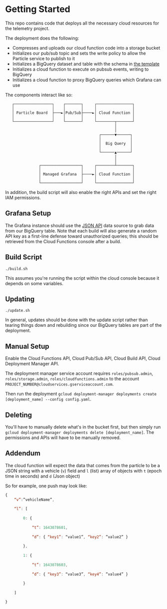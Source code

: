 # Getting Started

This repo contains code that deploys all the necessary cloud resources for the telemetry project. 

The deployment does the following:
- Compresses and uploads our cloud function code into a storage bucket
- Initializes our pub/sub topic and sets the write policy to allow the Particle service to publish to it
- Initializes a BigQuery dataset and table with the schema in [the template](templates/bigquery-telemetry.jinja)
- Initializes a cloud function to execute on pubsub events, writing to BigQuery
- Initializes a cloud function to proxy BigQuery queries which Grafana can use

The components interact like so:

```
   ┌─────────────────┐    ┌───────┐     ┌────────────────┐
   │                 │    │       │     │                │
   │ Particle Board  ├───►│Pub/Sub├────►│ Cloud Function │
   │                 │    │       │     │                │
   └─────────────────┘    └───────┘     └────────┬───────┘
                                                 │
                                                 │
                                          ┌──────▼──────┐
                                          │             │
                                          │  Big Query  │
                                          │             │
                                          └──────▲──────┘
                                                 │
                                                 │
               ┌──────────────────┐     ┌────────┴───────┐
               │                  │     │                │
               │ Managed Grafana  ├────►│ Cloud Function │
               │                  │     │                │
               └──────────────────┘     └────────────────┘

```

In addition, the build script will also enable the right APIs and set the right IAM permissions.

## Grafana Setup

The Grafana instance should use the [JSON API](https://grafana.com/grafana/plugins/marcusolsson-json-datasource/) data source to grab data from our BigQuery table. Note that each build will also generate a random API key as a first-line defense toward unauthorized queries; this should be retrieved from the Cloud Functions console after a build.

## Build Script

```
./build.sh
```

This assumes you're running the script within the cloud console because it depends on some variables.

## Updating

```
./update.sh
```

In general, updates should be done with the update script rather than tearing things down and rebuilding since our BigQuery tables are part of the deployment.

## Manual Setup

Enable the Cloud Functions API, Cloud Pub/Sub API, Cloud Build API, Cloud Deployment Manager API.

The deployment manager service account requires `roles/pubsub.admin`, `roles/storage.admin`, `roles/cloudfunctions.admin` to the account `PROJECT_NUMBER@cloudservices.gserviceaccount.com`.

Then run the deployment `gcloud deployment-manager deployments create [deployment_name] --config config.yaml`.

## Deleting

You'll have to manually delete what's in the bucket first, but then simply run `gcloud deployment-manager deployments delete [deployment_name]`. The permissions and APIs will have to be manually removed.

## Addendum

The cloud function will expect the data that comes from the particle to be a JSON string with a vehicle (`v`) field and `l` (list) array of objects with `t` (epoch time in seconds) and `d` (Json object)  

So for example, one push may look like:
```javascript
{
	“v”:”vehicleName”,
	
	“l”: [
		
		0: {
			
			“t”: 1643078601,
			
			“d”: { “key1”: “value1”, “key2”: ”value2” }
		
		},
		
		1: {
			
			“t”: 1643078603,
			
			“d”: { “key3”: “value3”, “key4”: ”value4” }
		
		}
	
	]

}
```
